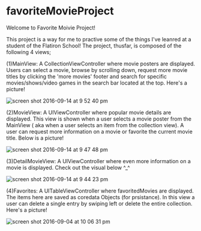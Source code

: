 # favoriteMovieProject


Welcome to Favorite Moivie Project!

This project is a way for me to practive some of the things I've leanred at a student of the Flatiron School! The project, thusfar, is composed of the following 4 views;

(1)MainView: A CollectionViewController where movie posters are displayed. Users can select a movie, browse by scrolling down, request more movie titles by clicking the 'more movies' footer and search for specific movies/shows/video games in the search bar located at the top. Here's a picture!

![screen shot 2016-09-14 at 9 52 40 pm](https://cloud.githubusercontent.com/assets/15352871/18564578/1d48b13a-7b5a-11e6-862f-fb28ba2fb366.png)

(2)MovieView: A UIViewController where popular movie details are displayed. This view is shown when a user selects a movie poster from the MainView ( aka when a user selects an item from the collection view). A user can request more information on a movie or favorite the current movie title. Below is a picture!

![screen shot 2016-09-14 at 9 47 48 pm](https://cloud.githubusercontent.com/assets/15352871/18564304/f1d8cefa-7b58-11e6-9ac3-8289e9e3dab6.png)

(3)DetailMovieView: A UIViewController where even more information on a movie is displayed. Check out the visual below ^_^

![screen shot 2016-09-14 at 9 44 23 pm](https://cloud.githubusercontent.com/assets/15352871/18564344/12bdcfb2-7b59-11e6-8e06-0cecb4eebb13.png)

(4)Favorites: A UITableViewController where favoritedMovies are displayed. The items here are saved as coredata Objects (for prsistance). In this view a user can delete a single entry by swiping left or delete the entire collection. Here's a picture!

![screen shot 2016-09-04 at 10 06 31 pm](https://cloud.githubusercontent.com/assets/15352871/18564382/35528306-7b59-11e6-9dee-47d0498f3001.png)

